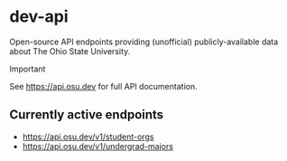 # dev-api

Open-source API endpoints providing (unofficial) publicly-available data about The Ohio State University.

> [!IMPORTANT]
>
> See https://api.osu.dev for full API documentation.

## Currently active endpoints

* https://api.osu.dev/v1/student-orgs
* https://api.osu.dev/v1/undergrad-majors
